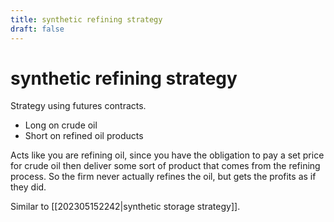 ```yaml
---
title: synthetic refining strategy
draft: false
---
```

# synthetic refining strategy
Strategy using futures contracts.
- Long on crude oil
- Short on refined oil products

Acts like you are refining oil, since you have the obligation to pay a set price for crude oil then deliver some sort of product that comes from the refining process. So the firm never actually refines the oil, but gets the profits as if they did.

Similar to [[202305152242|synthetic storage strategy]].
